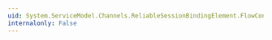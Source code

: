 ```yaml
---
uid: System.ServiceModel.Channels.ReliableSessionBindingElement.FlowControlEnabled
internalonly: False
---
```

